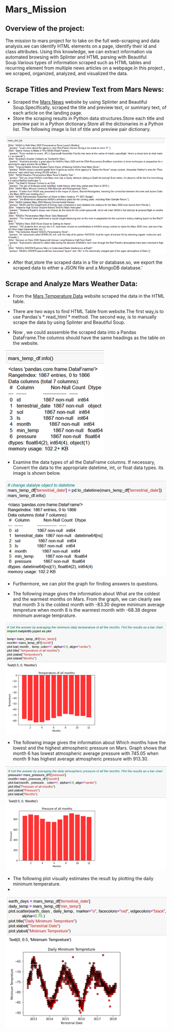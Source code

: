 # Mars_Mission

## Overview of the project:
The mission to mars project for to take on the full web-scraping and data analysis.we can identify HTML elements on a page, identify their id and class attributes. Using this knowledge, we can extract information via automated browsing with Splinter and HTML parsing with Beautiful Soup.Various types of information scraped such as HTML tables and recurring element from multiple news articles on a webpage.In this project , we scraped, organized, analyzed, and visualized the data.

## Scrape Titles and Preview Text from Mars News:

* Scraped the [Mars News](https://redplanetscience.com/) website by using Splinter and Beautiful Soup.Specifically, scraped the title and preview text, or summary text, of each article on the landing page.
* Store the scraping results in Python data structures.Store each title and preview pair in a Python dictionary.Store all the dictionaries in a Python list. The following image is list of title and preview pair dictionary.

![title_preview](https://github.com/miralchangela/Mars_Mission/blob/main/Images/title_preview.png)

* After that,store the scraped data in a file or database.so, we export the scraped data to either a JSON file and a MongoDB database.'

## Scrape and Analyze Mars Weather Data:

* From the [ Mars Temperature Data](https://data-class-mars-challenge.s3.amazonaws.com/Mars/index.html) website scraped the data in the HTML table.

* There are two ways to find HTML Table from website.The first way,is to use Pandas's * read_html * method. The second way, is to manually scrape the data by using Splinter and Beautiful Soup.

* Now , we could asssemble the scraped data into a Pandas DataFrame.The columns should have the same headings as the table on the website.

![datatype](https://github.com/miralchangela/Mars_Mission/blob/main/Images/datatype.png)

* Examine the data types of all the DataFrame columns. If necessary, Convert the data to the appropriate datetime, int, or float data types. its image is shown below.

![changed_datatype](https://github.com/miralchangela/Mars_Mission/blob/main/Images/changed_datatype.png)

* Furthermore, we can plot the graph for finding answers to questions.

* The following image gives the information about What are the coldest and the warmest months on Mars. From the graph, we can clearly see that month 3 is the coldest month with -83.30 degree minimum average tempreture when month 8 is the warmest month with -68.38 degree minimum average temprature.

![temp_of_all_months](https://github.com/miralchangela/Mars_Mission/blob/main/Images/temp_of_all_months.png)

* The following image gives the information about Which months have the lowest and the highest atmospheric pressure on Mars. Graph shows that month 6 has  lowest atmospheric average pressure with 745.05 when month 9 has highest average atmospheric pressure with 913.30.

![prsr_of_all_months](https://github.com/miralchangela/Mars_Mission/blob/main/Images/pressure_of_all_months.png)

* The following plot visually estimates the result by plotting the daily minimum temperature.
*
![Daily_minimum_tempreture](https://github.com/miralchangela/Mars_Mission/blob/main/Images/Daily_minimum_tempreture.png)

